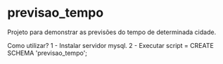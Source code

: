 # previsao_tempo
Projeto para demonstrar as previsões do tempo de determinada cidade.

Como utilizar?
1 - Instalar servidor mysql.
2 - Executar script = CREATE SCHEMA 'previsao_tempo';

